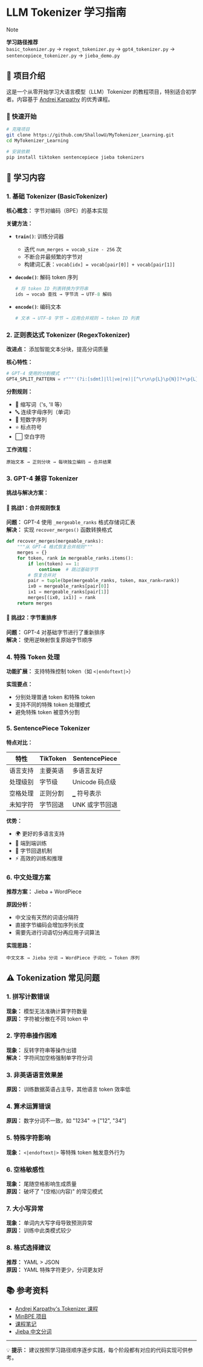 # LLM Tokenizer 学习指南

> [!NOTE]
> **学习路径推荐**  
> `basic_tokenizer.py` → `regext_tokenizer.py` → `gpt4_tokenizer.py` → `sentencepiece_tokenizer.py` → `jieba_demo.py`

## 📖 项目介绍

这是一个从零开始学习大语言模型（LLM）Tokenizer 的教程项目，特别适合初学者。内容基于 [Andrej Karpathy](https://www.youtube.com/@AndrejKarpathy) 的优秀课程。

### 🚀 快速开始

```bash
# 克隆项目
git clone https://github.com/ShallowU/MyTokenizer_Learning.git
cd MyTokenizer_Learning

# 安装依赖
pip install tiktoken sentencepiece jieba tokenizers
```

## 🎯 学习内容

### 1. 基础 Tokenizer (BasicTokenizer)

**核心概念：** 字节对编码（BPE）的基本实现

**关键方法：**
- **`train()`**: 训练分词器
  - 迭代 `num_merges = vocab_size - 256` 次
  - 不断合并最频繁的字节对
  - 构建词汇表：`vocab[idx] = vocab[pair[0]] + vocab[pair[1]]`

- **`decode()`**: 解码 token 序列
  ```python
  # 将 token ID 列表转换为字符串
  ids → vocab 查找 → 字节流 → UTF-8 解码
  ```

- **`encode()`**: 编码文本
  ```python
  # 文本 → UTF-8 字节 → 应用合并规则 → token ID 列表
  ```

### 2. 正则表达式 Tokenizer (RegexTokenizer)

**改进点：** 添加智能文本分块，提高分词质量

**核心特性：**
```python
# GPT-4 使用的分割模式
GPT4_SPLIT_PATTERN = r"""'(?i:[sdmt]|ll|ve|re)|[^\r\n\p{L}\p{N}]?+\p{L}+|\p{N}{1,3}| ?[^\s\p{L}\p{N}]++[\r\n]*|\s*[\r\n]|\s+(?!\S)|\s+"""
```

**分割规则：**
- 📝 缩写词（'s, 'll 等）
- 🔤 连续字母序列（单词）
- 🔢 短数字序列
- ⭐ 标点符号
- ⬜ 空白字符

**工作流程：**
```
原始文本 → 正则分块 → 每块独立编码 → 合并结果
```

### 3. GPT-4 兼容 Tokenizer

**挑战与解决方案：**

#### 🔧 挑战1：合并规则恢复
**问题：** GPT-4 使用 `_mergeable_ranks` 格式存储词汇表  
**解决：** 实现 `recover_merges()` 函数转换格式

```python
def recover_merges(mergeable_ranks):
    """从 GPT-4 格式恢复合并规则"""
    merges = {}
    for token, rank in mergeable_ranks.items():
        if len(token) == 1:
            continue  # 跳过基础字节
        # 恢复合并对
        pair = tuple(bpe(mergeable_ranks, token, max_rank=rank))
        ix0 = mergeable_ranks[pair[0]]
        ix1 = mergeable_ranks[pair[1]]
        merges[(ix0, ix1)] = rank
    return merges
```

#### 🔧 挑战2：字节重排序
**问题：** GPT-4 对基础字节进行了重新排序  
**解决：** 使用逆映射恢复原始字节顺序

### 4. 特殊 Token 处理

**功能扩展：** 支持特殊控制 token（如 `<|endoftext|>`）

**实现要点：**
- 分别处理普通 token 和特殊 token
- 支持不同的特殊 token 处理模式
- 避免特殊 token 被意外分割

### 5. SentencePiece Tokenizer

**特点对比：**

| 特性 | TikToken | SentencePiece |
|------|----------|---------------|
| 语言支持 | 主要英语 | 多语言友好 |
| 处理级别 | 字节级 | Unicode 码点级 |
| 空格处理 | 正则分割 | `▁` 符号表示 |
| 未知字符 | 字节回退 | UNK 或字节回退 |

**优势：**
- 🌍 更好的多语言支持
- 🎯 端到端训练
- 🔄 字节回退机制
- ⚡ 高效的训练和推理

### 6. 中文处理方案

**推荐方案：** Jieba + WordPiece

**原因分析：**
- 中文没有天然的词语分隔符
- 直接字节编码会增加序列长度
- 需要先进行词语切分再应用子词算法

**实现思路：**
```
中文文本 → Jieba 分词 → WordPiece 子词化 → Token 序列
```

## ⚠️ Tokenization 常见问题

### 1. 拼写计数错误
**现象：** 模型无法准确计算字符数量  
**原因：** 字符被分散在不同 token 中

### 2. 字符串操作困难
**现象：** 反转字符串等操作出错  
**解决：** 字符间加空格强制单字符分词

### 3. 非英语语言效果差
**原因：** 训练数据英语占主导，其他语言 token 效率低

### 4. 算术运算错误
**原因：** 数字分词不一致，如 "1234" → ["12", "34"]

### 5. 特殊字符影响
**现象：** `<|endoftext|>` 等特殊 token 触发意外行为

### 6. 空格敏感性
**现象：** 尾随空格影响生成质量  
**原因：** 破坏了 "(空格)(内容)" 的常见模式

### 7. 大小写异常
**现象：** 单词内大写字母导致预测异常  
**原因：** 训练中此类模式较少

### 8. 格式选择建议
**推荐：** YAML > JSON  
**原因：** YAML 特殊字符更少，分词更友好

## 📚 参考资料

- [Andrej Karpathy's Tokenizer 课程](https://www.youtube.com/watch?v=zduSFxRajkE&t=5338s)
- [MinBPE 项目](https://github.com/karpathy/minbpe)
- [课程笔记](https://github.com/MK2112/nn-zero-to-hero-notes/blob/main/N008%20-%20GPT%20Tokenizer/N008%20-%20Tokenization.ipynb)
- [Jieba 中文分词](https://github.com/fxsjy/jieba)

---

💡 **提示：** 建议按照学习路径顺序逐步实践，每个阶段都有对应的代码实现可供参考。